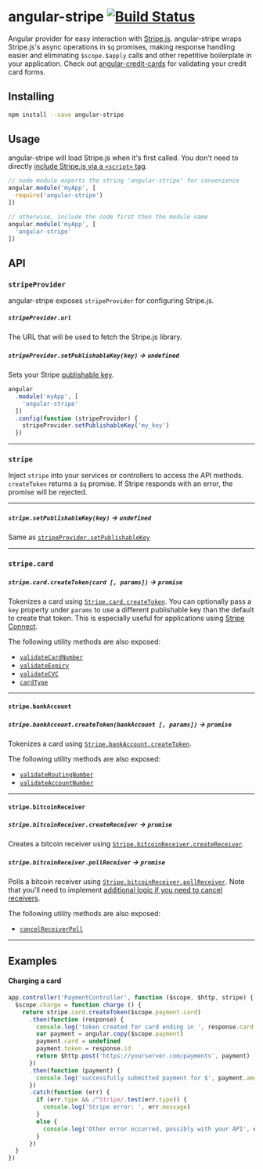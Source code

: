 angular-stripe [![Build Status](https://travis-ci.org/bendrucker/angular-stripe.svg?branch=master)](https://travis-ci.org/bendrucker/angular-stripe)
==============

Angular provider for easy interaction with [Stripe.js](https://stripe.com/docs/stripe.js). angular-stripe wraps Stripe.js's async operations in `$q` promises, making response handling easier and eliminating `$scope.$apply` calls and other repetitive boilerplate in your application. Check out [angular-credit-cards](https://github.com/bendrucker/angular-credit-cards) for validating your credit card forms.

## Installing

```sh
npm install --save angular-stripe
```

## Usage

angular-stripe will load Stripe.js when it's first called. You don't need to directly [include Stripe.js via a `<script>` tag](https://stripe.com/docs/stripe.js#including-stripejs).

```js
// node module exports the string 'angular-stripe' for convenience
angular.module('myApp', [
  require('angular-stripe')
])

// otherwise, include the code first then the module name
angular.module('myApp', [
  'angular-stripe'
])
```

## API

### `stripeProvider`

angular-stripe exposes `stripeProvider` for configuring Stripe.js.

##### `stripeProvider.url`

The URL that will be used to fetch the Stripe.js library.

##### `stripeProvider.setPublishableKey(key)` -> `undefined`

Sets your Stripe [publishable key](https://stripe.com/docs/stripe.js#setting-publishable-key). 

```js
angular
  .module('myApp', [
    'angular-stripe'
  ])
  .config(function (stripeProvider) {
    stripeProvider.setPublishableKey('my_key')
  })
```

<hr>

### `stripe`

Inject `stripe` into your services or controllers to access the API methods. `createToken` returns a `$q` promise. If Stripe responds with an error, the promise will be rejected. 

---

##### `stripe.setPublishableKey(key)` -> `undefined`

Same as [`stripeProvider.setPublishableKey`](#stripeprovidersetpublishablekeykey---undefined)

---

### `stripe.card`

##### `stripe.card.createToken(card [, params])` -> `promise`
 
Tokenizes a card using [`Stripe.card.createToken`](https://stripe.com/docs/stripe.js/v2#card-createToken). You can optionally pass a `key` property under `params` to use a different publishable key than the default to create that token. This is especially useful for applications using [Stripe Connect](https://stripe.com/connect).

The following utility methods are also exposed:

* [`validateCardNumber`](https://stripe.com/docs/stripe.js/v2#card-validateCardNumber)
* [`validateExpiry`](https://stripe.com/docs/stripe.js/v2#card-validateExpiry)
* [`validateCVC`](https://stripe.com/docs/stripe.js/v2#card-validateCVC)
* [`cardType`](https://stripe.com/docs/stripe.js/v2#card-cardType)

---

#### `stripe.bankAccount`
 
##### `stripe.bankAccount.createToken(bankAccount [, params])` -> `promise`

Tokenizes a card using [`Stripe.bankAccount.createToken`](https://stripe.com/docs/stripe.js/v2#bank-account-createToken).

The following utility methods are also exposed:

* [`validateRoutingNumber`](https://stripe.com/docs/stripe.js/v2#bank-account-validateRoutingNumber)
* [`validateAccountNumber`](https://stripe.com/docs/stripe.js/v2#bank-account-validateAcountNumber)

---

#### `stripe.bitcoinReceiver`

##### `stripe.bitcoinReceiver.createReceiver` -> `promise`

Creates a bitcoin receiver using [`Stripe.bitcoinReceiver.createReceiver`](https://stripe.com/docs/stripe.js#bitcoinreceiver-createreceiver).

##### `stripe.bitcoinReceiver.pollReceiver` -> `promise`

Polls a bitcoin receiver using [`Stripe.bitcoinReceiver.pollReceiver`](https://stripe.com/docs/stripe.js#bitcoinreceiver-pollreceiver). Note that you'll need to implement [additional logic if you need to cancel receivers](https://github.com/bendrucker/stripe-as-promised#bitcoin).

The following utility methods are also exposed:

* [`cancelReceiverPoll`](55)

---

## Examples

#### Charging a card

```js
app.controller('PaymentController', function ($scope, $http, stripe) {
  $scope.charge = function charge () {
    return stripe.card.createToken($scope.payment.card)
      .then(function (response) {
        console.log('token created for card ending in ', response.card.last4)
        var payment = angular.copy($scope.payment)
        payment.card = undefined
        payment.token = response.id
        return $http.post('https://yourserver.com/payments', payment)
      })
      .then(function (payment) {
        console.log('successfully submitted payment for $', payment.amount)
      })
      .catch(function (err) {
        if (err.type && /^Stripe/.test(err.type)) {
          console.log('Stripe error: ', err.message)
        }
        else {
          console.log('Other error occurred, possibly with your API', err.message)
        }
      })
  }
})
```
